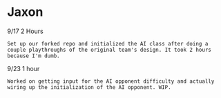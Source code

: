 # Jaxon
9/17 2 Hours
```
Set up our forked repo and initialized the AI class after doing a couple playthroughs of the original team's design. It took 2 hours because I'm dumb.
```

9/23 1 hour
```
Worked on getting input for the AI opponent difficulty and actually wiring up the initialization of the AI opponent. WIP.
```